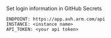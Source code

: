 Set login information in GitHub Secrets
```
ENDPOINT: https://app.avh.arm.com/api
INSTANCE: <instance name>
API_TOKEN: <your api token>
```